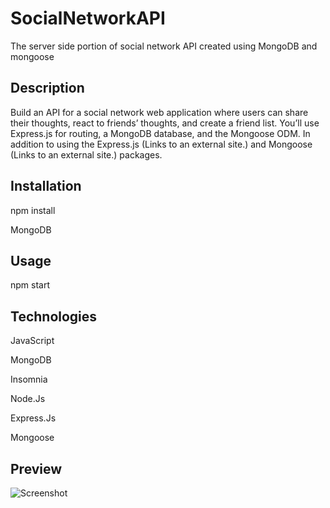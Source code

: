 # SocialNetworkAPI
The server side portion of social network API created using MongoDB and mongoose

## Description
Build an API for a social network web application where users can share their thoughts, react to friends’ thoughts, and create a friend list. 
You’ll use Express.js for routing, a MongoDB database, and the Mongoose ODM. 
In addition to using the Express.js (Links to an external site.) and Mongoose (Links to an external site.) packages.


## Installation
npm install

MongoDB

## Usage
npm start

## Technologies
JavaScript

MongoDB

Insomnia

Node.Js

Express.Js

Mongoose


## Preview
![Screenshot](video.gif) 